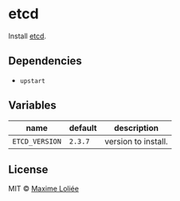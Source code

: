 # etcd

Install [etcd](https://github.com/coreos/etcd).

## Dependencies

- `upstart`

## Variables

name             | default   | description
-----------------|-----------|----------------------------------
`ETCD_VERSION` | `2.3.7` | version to install.

## License

MIT © [Maxime Loliée](https://github.com/loliee/)
